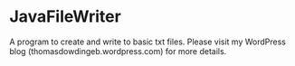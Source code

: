 # JavaFileWriter
A program to create and write to basic txt files.
Please visit my WordPress blog (thomasdowdingeb.wordpress.com) for more details.
